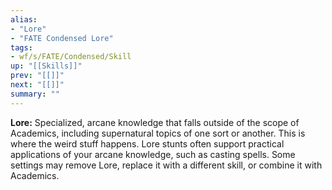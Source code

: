 ```yaml
---
alias:
- "Lore"
- "FATE Condensed Lore"
tags:
- wf/s/FATE/Condensed/Skill
up: "[[Skills]]"
prev: "[[]]"
next: "[[]]"
summary: ""
---
```

**Lore:** Specialized, arcane knowledge that falls outside of the scope of Academics, including supernatural topics of one sort or another. This is where the weird stuff happens. Lore stunts often support practical applications of your arcane knowledge, such as casting spells. Some settings may remove Lore, replace it with a different skill, or combine it with Academics.